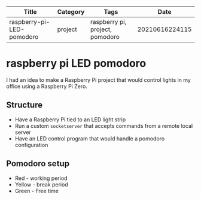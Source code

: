 |  Title | Category  | Tags  | Date |
| ------------ | ------------ | ------------ | ----|
| raspberry-pi-LED-pomodoro | project  | raspberry pi, project, pomodoro  | 20210616224115 |

# raspberry pi LED pomodoro
I had an idea to make a Raspberry Pi project that would control lights in my office
using a Raspberry Pi Zero.

## Structure
* Have a Raspberry Pi tied to an LED light strip
* Run a custom `socketserver` that accepts commands from a remote local server
* Have an LED control program that would handle a pomodoro configuration

## Pomodoro setup
* Red - working period
* Yellow - break period
* Green - Free time

